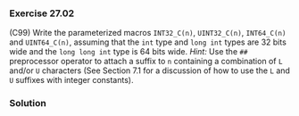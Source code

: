### Exercise 27.02

(C99) Write the parameterized macros `INT32_C(n)`, `UINT32_C(n)`, `INT64_C(n)`
and `UINT64_C(n)`, assuming that the `int` type and `long int` types are 32 bits
wide and the `long long int` type is 64 bits wide. *Hint:* Use the `##`
preprocessor operator to attach a suffix to `n` containing a combination of `L`
and/or `U` characters (See Section 7.1 for a discussion of how to use the `L`
and `U` suffixes with integer constants).

### Solution
